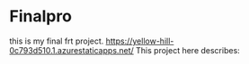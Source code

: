 # Finalpro
this is my final frt project.
https://yellow-hill-0c793d510.1.azurestaticapps.net/
This project here describes:
